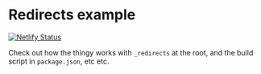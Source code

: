 # Redirects example

[![Netlify Status](https://api.netlify.com/api/v1/badges/486423c3-99b1-48a8-bf53-75d363eac6a1/deploy-status)](https://app.netlify.com/sites/astro-redirects-example/deploys)

Check out how the thingy works with `_redirects` at the root, and the build script in `package.json`, etc etc.
